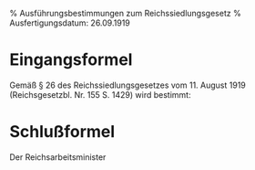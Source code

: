% Ausführungsbestimmungen zum Reichssiedlungsgesetz
% Ausfertigungsdatum: 26.09.1919
 
# Eingangsformel

Gemäß § 26 des Reichssiedlungsgesetzes vom 11. August 1919 (Reichsgesetzbl. Nr. 155 S. 1429) wird bestimmt:

# Schlußformel

Der Reichsarbeitsminister
